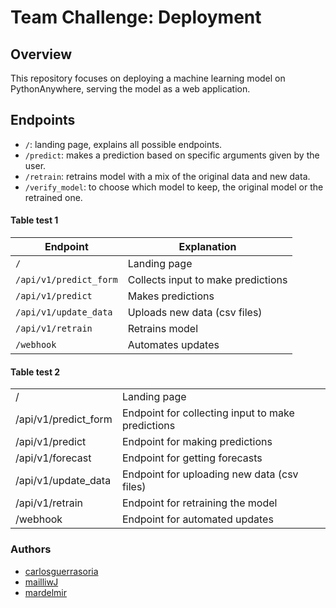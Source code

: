 # Team Challenge: Deployment

## Overview

This repository focuses on deploying a machine learning model on PythonAnywhere, serving the model as a web application.


## Endpoints

- `/`: landing page, explains all possible endpoints.
- `/predict`: makes a prediction based on specific arguments given by the user.
- `/retrain`: retrains model with a mix of the original data and new data.
- `/verify_model`: to choose which model to keep, the original model or the retrained one. 

#### Table test 1

| Endpoint               | Explanation                        |
| ---------------------- | ---------------------------------- |
| `/`                    | Landing page                       |
| `/api/v1/predict_form` | Collects input to make predictions |
| `/api/v1/predict`      | Makes predictions                  |
| `/api/v1/update_data`  | Uploads new data (csv files)       |
| `/api/v1/retrain`      | Retrains model                     |
| `/webhook`             | Automates updates                  |


#### Table test 2
<table class="endpoint-table">
    <tr>
        <td class="endpoint">/</td>
        <td>Landing page</td>
    </tr>
    <tr>
        <td class="endpoint">/api/v1/predict_form</td>
        <td>Endpoint for collecting input to make predictions</td>
    </tr>
    <tr>
        <td class="endpoint">/api/v1/predict</td>
        <td>Endpoint for making predictions</td>
    </tr>
    <tr>
        <td class="endpoint">/api/v1/forecast</td>
        <td>Endpoint for getting forecasts</td>
    </tr>
    <tr>
        <td class="endpoint">/api/v1/update_data</td>
        <td>Endpoint for uploading new data (csv files)</td>
    </tr>
    <tr>
        <td class="endpoint">/api/v1/retrain</td>
        <td>Endpoint for retraining the model</td>
    </tr>
    <tr>
        <td class="endpoint">/webhook</td>
        <td>Endpoint for automated updates</td>
    </tr>
</table>


### Authors
- [carlosguerrasoria](https://github.com/carlosguerrasoria)
- [mailliwJ](https://github.com/mailliwJ)
- [mardelmir](https://github.com/mardelmir)